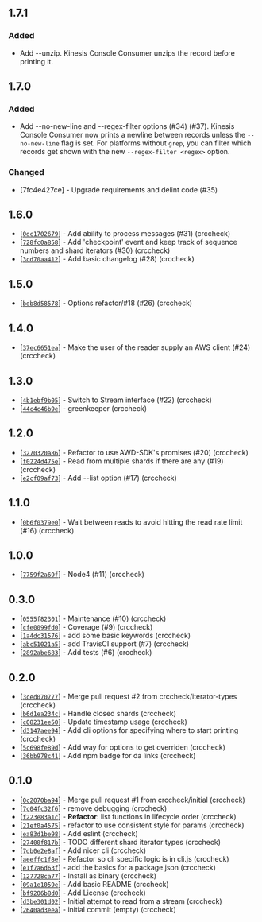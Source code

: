 ## 1.7.1

### Added

* Add --unzip. Kinesis Console Consumer unzips the record before printing it.

## 1.7.0

### Added

* Add --no-new-line and --regex-filter options (#34) (#37). Kinesis Console Consumer now prints a newline between records unless the `--no-new-line` flag is set. For platforms without `grep`, you can filter which records get shown with the new `--regex-filter <regex>` option.

### Changed

* [7fc4e427ce] - Upgrade requirements and delint code (#35)

## 1.6.0
* [[`0dc1702679`](https://github.com/crccheck/kinesis-console-consumer/commit/0dc1702679)] - Add ability to process messages (#31) (crccheck)
* [[`728fc0a858`](https://github.com/crccheck/kinesis-console-consumer/commit/728fc0a858)] - Add 'checkpoint' event and keep track of sequence numbers and shard iterators (#30) (crccheck)
* [[`3cd70aa412`](https://github.com/crccheck/kinesis-console-consumer/commit/3cd70aa412)] - Add basic changelog (#28) (crccheck)

## 1.5.0
* [[`bdb8d58578`](https://github.com/crccheck/kinesis-console-consumer/commit/bdb8d58578)] - Options refactor/#18 (#26) (crccheck)

## 1.4.0
* [[`37ec6651ea`](https://github.com/crccheck/kinesis-console-consumer/commit/37ec6651ea)] - Make the user of the reader supply an AWS client (#24) (crccheck)

## 1.3.0
* [[`4b1ebf9b05`](https://github.com/crccheck/kinesis-console-consumer/commit/4b1ebf9b05)] - Switch to Stream interface (#22) (crccheck)
* [[`44c4c46b9e`](https://github.com/crccheck/kinesis-console-consumer/commit/44c4c46b9e)] - greenkeeper (crccheck)

## 1.2.0
* [[`3270320a86`](https://github.com/crccheck/kinesis-console-consumer/commit/3270320a86)] - Refactor to use AWD-SDK's promises (#20) (crccheck)
* [[`f0224d475e`](https://github.com/crccheck/kinesis-console-consumer/commit/f0224d475e)] - Read from multiple shards if there are any (#19) (crccheck)
* [[`e2cf09af73`](https://github.com/crccheck/kinesis-console-consumer/commit/e2cf09af73)] - Add --list option (#17) (crccheck)

## 1.1.0
* [[`0b6f0379e0`](https://github.com/crccheck/kinesis-console-consumer/commit/0b6f0379e0)] - Wait between reads to avoid hitting the read rate limit (#16) (crccheck)

## 1.0.0
* [[`7759f2a69f`](https://github.com/crccheck/kinesis-console-consumer/commit/7759f2a69f)] - Node4 (#11) (crccheck)

## 0.3.0
* [[`0555f82301`](https://github.com/crccheck/kinesis-console-consumer/commit/0555f82301)] - Maintenance (#10) (crccheck)
* [[`cfe0099fd0`](https://github.com/crccheck/kinesis-console-consumer/commit/cfe0099fd0)] - Coverage (#9) (crccheck)
* [[`1a4dc31576`](https://github.com/crccheck/kinesis-console-consumer/commit/1a4dc31576)] - add some basic keywords (crccheck)
* [[`abc51021a5`](https://github.com/crccheck/kinesis-console-consumer/commit/abc51021a5)] - add TravisCI support (#7) (crccheck)
* [[`2892abe683`](https://github.com/crccheck/kinesis-console-consumer/commit/2892abe683)] - Add tests (#6) (crccheck)

## 0.2.0
* [[`3ced070777`](https://github.com/crccheck/kinesis-console-consumer/commit/3ced070777)] - Merge pull request #2 from crccheck/iterator-types (crccheck)
* [[`b6d1ea234c`](https://github.com/crccheck/kinesis-console-consumer/commit/b6d1ea234c)] - Handle closed shards (crccheck)
* [[`c08231ee50`](https://github.com/crccheck/kinesis-console-consumer/commit/c08231ee50)] - Update timestamp usage (crccheck)
* [[`d3147aee94`](https://github.com/crccheck/kinesis-console-consumer/commit/d3147aee94)] - Add cli options for specifying where to start printing (crccheck)
* [[`5c698fe89d`](https://github.com/crccheck/kinesis-console-consumer/commit/5c698fe89d)] - Add way for options to get overriden (crccheck)
* [[`36bb978c41`](https://github.com/crccheck/kinesis-console-consumer/commit/36bb978c41)] - Add npm badge for da links (crccheck)

## 0.1.0
* [[`0c2070ba94`](https://github.com/crccheck/kinesis-console-consumer/commit/0c2070ba94)] - Merge pull request #1 from crccheck/initial (crccheck)
* [[`7c04fc32f6`](https://github.com/crccheck/kinesis-console-consumer/commit/7c04fc32f6)] - remove debugging (crccheck)
* [[`f223e83a1c`](https://github.com/crccheck/kinesis-console-consumer/commit/f223e83a1c)] - **Refactor**: list functions in lifecycle order (crccheck)
* [[`21ef0a4575`](https://github.com/crccheck/kinesis-console-consumer/commit/21ef0a4575)] - refactor to use consistent style for params (crccheck)
* [[`ea83d1be98`](https://github.com/crccheck/kinesis-console-consumer/commit/ea83d1be98)] - Add eslint (crccheck)
* [[`27400f817b`](https://github.com/crccheck/kinesis-console-consumer/commit/27400f817b)] - TODO different shard iterator types (crccheck)
* [[`7db0e2e8af`](https://github.com/crccheck/kinesis-console-consumer/commit/7db0e2e8af)] - Add nicer cli (crccheck)
* [[`aeeffc1f8e`](https://github.com/crccheck/kinesis-console-consumer/commit/aeeffc1f8e)] - Refactor so cli specific logic is in cli.js (crccheck)
* [[`e1f7a6d63f`](https://github.com/crccheck/kinesis-console-consumer/commit/e1f7a6d63f)] - add the basics for a package.json (crccheck)
* [[`127728ca77`](https://github.com/crccheck/kinesis-console-consumer/commit/127728ca77)] - Install as binary (crccheck)
* [[`09a1e1059e`](https://github.com/crccheck/kinesis-console-consumer/commit/09a1e1059e)] - Add basic README (crccheck)
* [[`bf9206b8d0`](https://github.com/crccheck/kinesis-console-consumer/commit/bf9206b8d0)] - Add License (crccheck)
* [[`d3be301d02`](https://github.com/crccheck/kinesis-console-consumer/commit/d3be301d02)] - Initial attempt to read from a stream (crccheck)
* [[`2640ad3eea`](https://github.com/crccheck/kinesis-console-consumer/commit/2640ad3eea)] - initial commit (empty) (crccheck)
